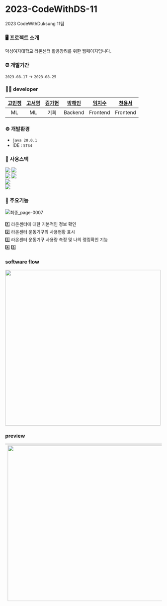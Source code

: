 # 2023-CodeWithDS-11
2023 CodeWithDuksung 11팀

### 🖥 프로젝트 소개
덕성여자대학교 라온센터 활용장려를 위한 웹페이지입니다.

### ⏰ 개발기간
` 2023.08.17 ` → ` 2023.08.25 `

### 👩‍💻 developer

| [고민정](https://github.com/minjko ) | [고서영](https://github.com/LeaKoh ) | [김가현]( ) | [박해인]( https://github.com/femmefatalehaein ) | [임지수]( https://github.com/jisooooooooooo ) | [천윤서](https://github.com/yunseochnn ) |
|:---:|:---:|:---:|:---:|:---:|:---:|
| ML | ML | 기획 | Backend | Frontend | Frontend |


### ⚙️ 개발환경
- ``` java 20.0.1 ```
- IDE : ``` STS4 ```
  
### 🔧 사용스택
<img src="https://img.shields.io/badge/JAVA-orange?logo=java"> <img src="https://img.shields.io/badge/python-3776AB?logo=python&logoColor=white"> </br>
<img src="https://img.shields.io/badge/springboot-green?logo=springboot&logoColor=white"> <img src="https://img.shields.io/badge/react-61DAFB?logo=react&logoColor=white"> </br>
<img src="https://img.shields.io/badge/javascript-F7DF1E?logo=javascript&logoColor=white"><br>
<img src="https://img.shields.io/badge/MySQL-4479A1?logo=mysql&logoColor=white">

### 🔽 주요기능
![최종_page-0007](https://github.com/2023-CodewithDuksung/2023-CodeWithDS-11/assets/75514808/039178b0-bb91-498f-91c2-86c9e20abe16) </br></br>
1️⃣ 라온센터에 대한 기본적인 정보 확인 </br>
2️⃣ 라온센터 운동기구의 사용현황 표시 </br>
3️⃣ 라온센터 운동기구 사용량 측정 및 나의 랭킹확인 기능 </br>
4️⃣ 
5️⃣ 

### software flow
<img src="https://github.com/2023-CodewithDuksung/2023-CodeWithDS-11/assets/75514808/c9561e92-b705-4a3f-b0b2-de8cff8b7319" width="500">

### preview

|<img src="https://github.com/2023-CodewithDuksung/2023-CodeWithDS-11/assets/75514808/63e11911-5d8a-428e-b993-f71788e51e8c.png" width="500">| <img src="https://github.com/2023-CodewithDuksung/2023-CodeWithDS-11/assets/75514808/63e11911-5d8a-428e-b993-f71788e51e8c.png" width="500"> | <img src="https://github.com/2023-CodewithDuksung/2023-CodeWithDS-11/assets/75514808/63e11911-5d8a-428e-b993-f71788e51e8c.png](https://github.com/2023-CodewithDuksung/2023-CodeWithDS-11/assets/75514808/e6a2a9a0-aa8d-4c2a-b630-88aab6514e28.png" width="500"> |
|--|--|--|
